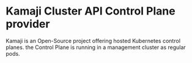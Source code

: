 # Kamaji Cluster API Control Plane provider
Kamaji is an Open-Source project offering hosted Kubernetes control planes.
the Control Plane is running in a management cluster as regular pods.

